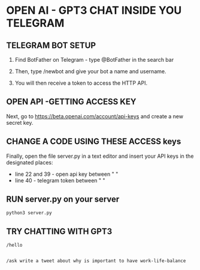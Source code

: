 # OPEN AI - GPT3 CHAT INSIDE YOU TELEGRAM

## TELEGRAM BOT SETUP

1. Find BotFather on Telegram - type @BotFather in the search bar

2. Then, type /newbot and give your bot a name and username.

3. You will then receive a token to access the HTTP API.



## OPEN API -GETTING ACCESS KEY
Next, go to https://beta.openai.com/account/api-keys and create a new secret key. 


## CHANGE A CODE USING THESE ACCESS keys
Finally, open the file server.py in a text editor and insert your API keys in the designated places:
 - line 22 and 39 - open api key between " "
 - line 40 - telegram token between " "

## RUN server.py on your server
    python3 server.py

## TRY CHATTING WITH GPT3

    /hello


    /ask write a tweet about why is important to have work-life-balance

